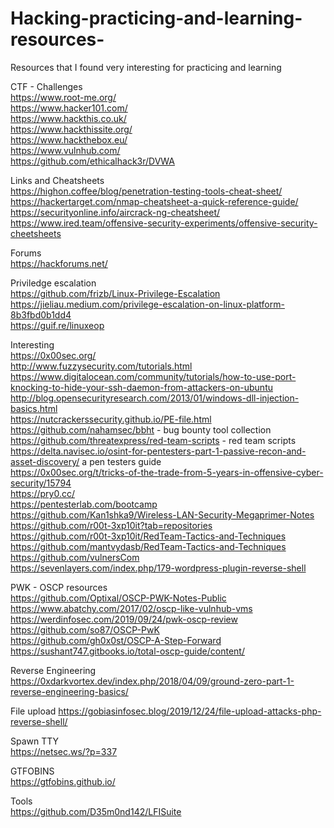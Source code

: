 # Hacking-practicing-and-learning-resources-
Resources that I found very interesting for practicing and learning

CTF - Challenges<br>
https://www.root-me.org/ <br>
https://www.hacker101.com/ <br>
https://www.hackthis.co.uk/ <br>
https://www.hackthissite.org/ <br>
https://www.hackthebox.eu/ <br>
https://www.vulnhub.com/ <br>
https://github.com/ethicalhack3r/DVWA <br>

Links and Cheatsheets<br>
https://highon.coffee/blog/penetration-testing-tools-cheat-sheet/ <br>
https://hackertarget.com/nmap-cheatsheet-a-quick-reference-guide/<br>
https://securityonline.info/aircrack-ng-cheatsheet/<br>
https://www.ired.team/offensive-security-experiments/offensive-security-cheetsheets<br>


Forums<br>
https://hackforums.net/ <br>

Priviledge escalation<br>
https://github.com/frizb/Linux-Privilege-Escalation<br>
https://jieliau.medium.com/privilege-escalation-on-linux-platform-8b3fbd0b1dd4<br>
https://guif.re/linuxeop<br>

Interesting<br>
https://0x00sec.org/<br>
http://www.fuzzysecurity.com/tutorials.html<br>
https://www.digitalocean.com/community/tutorials/how-to-use-port-knocking-to-hide-your-ssh-daemon-from-attackers-on-ubuntu<br>
http://blog.opensecurityresearch.com/2013/01/windows-dll-injection-basics.html<br>
https://nutcrackerssecurity.github.io/PE-file.html<br>
https://github.com/nahamsec/bbht - bug bounty tool collection <br>
https://github.com/threatexpress/red-team-scripts - red team scripts <br>
https://delta.navisec.io/osint-for-pentesters-part-1-passive-recon-and-asset-discovery/ a pen testers guide<br>
https://0x00sec.org/t/tricks-of-the-trade-from-5-years-in-offensive-cyber-security/15794<br>
https://pry0.cc/ <br>
https://pentesterlab.com/bootcamp <br>
https://github.com/Kan1shka9/Wireless-LAN-Security-Megaprimer-Notes<br>
https://github.com/r00t-3xp10it?tab=repositories<br>
https://github.com/r00t-3xp10it/RedTeam-Tactics-and-Techniques<br>
https://github.com/mantvydasb/RedTeam-Tactics-and-Techniques<br>
https://github.com/vulnersCom<br>
https://sevenlayers.com/index.php/179-wordpress-plugin-reverse-shell

PWK - OSCP resources<br>
https://github.com/Optixal/OSCP-PWK-Notes-Public <br>
https://www.abatchy.com/2017/02/oscp-like-vulnhub-vms <br>
https://werdinfosec.com/2019/09/24/pwk-oscp-review <br>
https://github.com/so87/OSCP-PwK <br>
https://github.com/gh0x0st/OSCP-A-Step-Forward<br>
https://sushant747.gitbooks.io/total-oscp-guide/content/<br>

Reverse Engineering<br>
https://0xdarkvortex.dev/index.php/2018/04/09/ground-zero-part-1-reverse-engineering-basics/<br>

File upload
https://gobiasinfosec.blog/2019/12/24/file-upload-attacks-php-reverse-shell/

Spawn TTY<br>
https://netsec.ws/?p=337<br>

GTFOBINS<br>
https://gtfobins.github.io/<br>

Tools<br>
https://github.com/D35m0nd142/LFISuite

